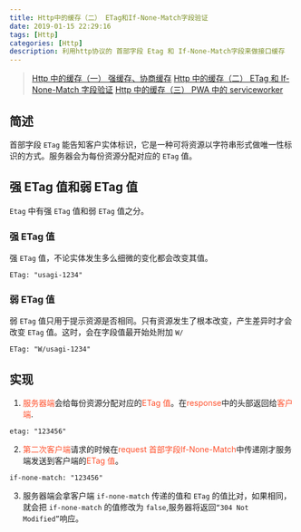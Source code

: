 ```yaml
---
title: Http中的缓存（二） ETag和If-None-Match字段验证
date: 2019-01-15 22:29:16
tags: [Http]
categories: [Http]
description: 利用http协议的 首部字段 Etag 和 If-None-Match字段来做接口缓存
---
```


> [Http 中的缓存（一） 强缓存、协商缓存](/blog/http/http-cache.html)
> [Http 中的缓存（二） ETag 和 If-None-Match 字段验证](/blog/http/http-etag-cache.html)
> [Http 中的缓存（三） PWA 中的 serviceworker](/blog/http/http-cache-serviceworker.html)

## 简述

首部字段 `ETag` 能告知客户实体标识，它是一种可将资源以字符串形式做唯一性标识的方式。服务器会为每份资源分配对应的 `ETag` 值。

## 强 ETag 值和弱 ETag 值

`Etag` 中有强 `ETag` 值和弱 `ETag` 值之分。

### 强 ETag 值

强 `ETag` 值，不论实体发生多么细微的变化都会改变其值。

```http
ETag: "usagi-1234"
```

### 弱 ETag 值

弱 `ETag` 值只用于提示资源是否相同。只有资源发生了根本改变，产生差异时才会改变 `ETag` 值。这时，会在字段值最开始处附加 `W/`

```http
ETag: "W/usagi-1234"
```

## 实现

1. <font color="#ff502c">服务器端</font>会给每份资源分配对应的<font color="#ff502c">ETag 值</font>。在<font color="#ff502c">response</font>中的头部返回给<font color="#ff502c">客户端</font>.

```http
etag: "123456"
```

2. <font color="#ff502c">第二次客户端</font>请求的时候在<font color="#ff502c">request 首部字段</font><font color="#ff502c">If-None-Match</font>中传递刚才服务端发送到客户端的<font color="#ff502c">ETag 值</font>。

```http
if-none-match: "123456"
```

3. 服务器端会拿客户端 `if-none-match` 传递的值和 `ETag` 的值比对，如果相同，就会把 `if-none-match` 的值修改为 `false`,服务器将返回`“304 Not Modified”`响应。


